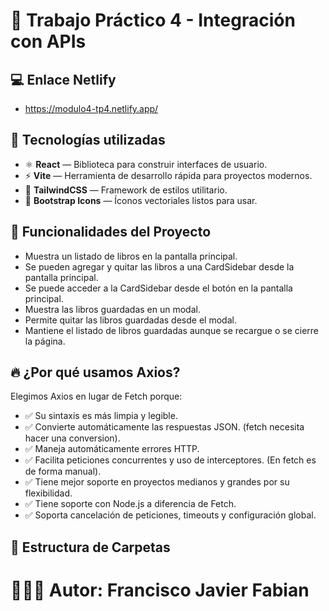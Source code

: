 # 📌 Trabajo Práctico 4 - Integración con APIs

## 💻 Enlace Netlify

- https://modulo4-tp4.netlify.app/

## 🚀 Tecnologías utilizadas

- ⚛️ **React** — Biblioteca para construir interfaces de usuario.
- ⚡ **Vite** — Herramienta de desarrollo rápida para proyectos modernos.
- 🎨 **TailwindCSS** — Framework de estilos utilitario.
- 🎵 **Bootstrap Icons** — Íconos vectoriales listos para usar.


## 🧩 Funcionalidades del Proyecto
- Muestra un listado de libros en la pantalla principal.
- Se pueden agregar y quitar las libros a una CardSidebar desde la pantalla principal.
- Se puede acceder a la CardSidebar desde el botón en la pantalla principal.
- Muestra las libros guardadas en un modal.
- Permite quitar las libros guardadas desde el modal.
- Mantiene el listado de libros guardadas aunque se recargue o se cierre la página.

## 🔥 ¿Por qué usamos Axios?

Elegimos Axios en lugar de Fetch porque:

- ✅ Su sintaxis es más limpia y legible.
- ✅ Convierte automáticamente las respuestas JSON. (fetch necesita hacer una conversion).
- ✅ Maneja automáticamente errores HTTP.
- ✅ Facilita peticiones concurrentes y uso de interceptores. (En fetch es de forma manual).
- ✅ Tiene mejor soporte en proyectos medianos y grandes por su flexibilidad.
- ✅ Tiene soporte con Node.js a diferencia de Fetch.
- ✅ Soporta cancelación de peticiones, timeouts y configuración global.


## 📁 Estructura de Carpetas


# 👨🏼‍🦰 Autor: Francisco Javier Fabian
